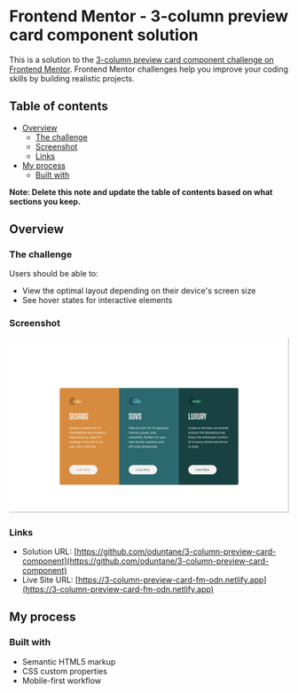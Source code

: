 # Frontend Mentor - 3-column preview card component solution

This is a solution to the [3-column preview card component challenge on Frontend Mentor](https://www.frontendmentor.io/challenges/3column-preview-card-component-pH92eAR2-). Frontend Mentor challenges help you improve your coding skills by building realistic projects. 

## Table of contents

- [Overview](#overview)
  - [The challenge](#the-challenge)
  - [Screenshot](#screenshot)
  - [Links](#links)
- [My process](#my-process)
  - [Built with](#built-with)


**Note: Delete this note and update the table of contents based on what sections you keep.**

## Overview

### The challenge

Users should be able to:

- View the optimal layout depending on their device's screen size
- See hover states for interactive elements

### Screenshot

![](./screenshot.png)
### Links

- Solution URL: [https://github.com/oduntane/3-column-preview-card-component](https://github.com/oduntane/3-column-preview-card-component)
- Live Site URL: [https://3-column-preview-card-fm-odn.netlify.app](https://3-column-preview-card-fm-odn.netlify.app)

## My process

### Built with

- Semantic HTML5 markup
- CSS custom properties
- Mobile-first workflow

